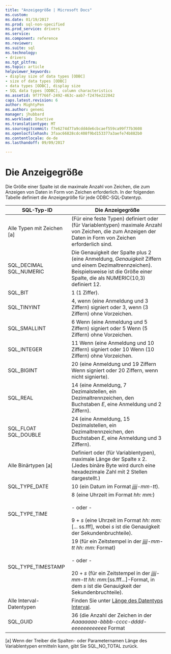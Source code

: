 ```yaml
---
title: "Anzeigegröße | Microsoft Docs"
ms.custom: 
ms.date: 01/19/2017
ms.prod: sql-non-specified
ms.prod_service: drivers
ms.service: 
ms.component: reference
ms.reviewer: 
ms.suite: sql
ms.technology:
- drivers
ms.tgt_pltfrm: 
ms.topic: article
helpviewer_keywords:
- display size of data types [ODBC]
- size of data types [ODBC]
- data types [ODBC], display size
- SQL data types [ODBC], column characteristics
ms.assetid: 9f7f766f-2492-463c-aab7-f2476e222042
caps.latest.revision: 6
author: MightyPen
ms.author: genemi
manager: jhubbard
ms.workload: Inactive
ms.translationtype: MT
ms.sourcegitcommit: f7e6274d77a9cdd4de6cbcaef559ca99f77b3608
ms.openlocfilehash: 3faac66828cdc408f9bd153377a3aefe74b882b0
ms.contentlocale: de-de
ms.lasthandoff: 09/09/2017

---
```

# <a name="display-size"></a>Die Anzeigegröße
Die Größe einer Spalte ist die maximale Anzahl von Zeichen, die zum Anzeigen von Daten in Form von Zeichen erforderlich. In der folgenden Tabelle definiert die Anzeigegröße für jede ODBC-SQL-Datentyp.  
  
|SQL-Typ-ID|Die Anzeigegröße|  
|-------------------------|------------------|  
|Alle Typen mit Zeichen [a]|(Für eine feste Typen) definiert oder (für Variablentypen) maximale Anzahl von Zeichen, die zum Anzeigen der Daten in Form von Zeichen erforderlich sind.|  
|SQL_DECIMAL SQL_NUMERIC|Die Genauigkeit der Spalte plus 2 (eine Anmeldung, *Genauigkeit* Ziffern und einem Dezimaltrennzeichen). Beispielsweise ist die Größe einer Spalte, die als NUMERIC(10,3) definiert 12.|  
|SQL_BIT|1 (1 Ziffer).|  
|SQL_TINYINT|4, wenn (eine Anmeldung und 3 Ziffern) signiert oder 3, wenn (3 Ziffern) ohne Vorzeichen.|  
|SQL_SMALLINT|6 Wenn (eine Anmeldung und 5 Ziffern) signiert oder 5 Wenn (5 Ziffern) ohne Vorzeichen.|  
|SQL_INTEGER|11 Wenn (eine Anmeldung und 10 Ziffern) signiert oder 10 Wenn (10 Ziffern) ohne Vorzeichen.|  
|SQL_BIGINT|20 (eine Anmeldung und 19 Ziffern Wenn signiert oder 20 Ziffern, wenn nicht signierte).|  
|SQL_REAL|14 (eine Anmeldung, 7 Dezimalstellen, ein Dezimaltrennzeichen, den Buchstaben *E*, eine Anmeldung und 2 Ziffern).|  
|SQL_FLOAT SQL_DOUBLE|24 (eine Anmeldung, 15 Dezimalstellen, ein Dezimaltrennzeichen, den Buchstaben *E*, eine Anmeldung und 3 Ziffern).|  
|Alle Binärtypen [a]|Definiert oder (für Variablentypen), maximale Länge der Spalte x 2. (Jedes binäre Byte wird durch eine hexadezimale Zahl mit 2 Stellen dargestellt.)|  
|SQL_TYPE_DATE|10 (ein Datum im Format *jjjj-mm-tt*).|  
|SQL_TYPE_TIME|8 (eine Uhrzeit im Format *hh: mm:*)<br /><br /> - oder -<br /><br /> 9 + *s* (eine Uhrzeit im Format *hh: mm:*[... ss.fff], wobei *s* ist die Genauigkeit der Sekundenbruchteile).|  
|SQL_TYPE_TIMESTAMP|19 (für ein Zeitstempel in der *jjjj-mm-tt hh: mm:* Format)<br /><br /> - oder -<br /><br /> 20 + *s* (für ein Zeitstempel in der *jjjj-mm-tt hh: mm:*[ss.fff...]-Format, in dem *s* ist die Genauigkeit der Sekundenbruchteile).|  
|Alle Interval-Datentypen|Finden Sie unter [Länge des Datentyps Interval](../../../odbc/reference/appendixes/interval-data-type-length.md).|  
|SQL_GUID|36 (die Anzahl der Zeichen in der *Aaaaaaaa-bbbb-cccc-dddd-eeeeeeeeeeee* Format|  
  
 [a] Wenn der Treiber die Spalten- oder Parameternamen Länge des Variablentypen ermitteln kann, gibt Sie SQL_NO_TOTAL zurück.

